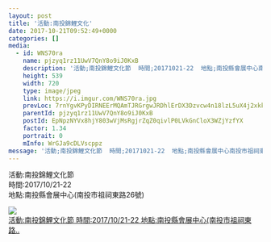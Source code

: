 ```yaml
---
layout: post
title: '活動:南投錦鯉文化' 
date: 2017-10-21T09:52:49+0000 
categories: [] 
media:
  - id: WNS70ra
    name: pjzyq1rz11UwV7QnY8o9iJ0KxB
    description: '活動;南投錦鯉文化節  時間;20171021-22  地點;南投縣會展中心南投市祖祠東路26號'   
    height: 539
    width: 720
    type: image/jpeg
    link: https://i.imgur.com/WNS70ra.jpg
    prevLoc: 7rnYgvKPyDIRNEErMQAmTJRGrgwJRDhlErDX3Dzvcw4n18lzL5uX4j2xkkY5hRG8PlpZvptZ89Y9yg52S40y0ywv6Nir0YW6OO6wfDAQGWL83WSg5OXGv7MqClkAvzP2nBsG2v8RVo0BivWwNKwl75SXYQ40O6EghLKmyL65QosVQQqwj7mzURlZQPP4wKhqQo6nrZrqUYQyO2jYKzHg2MK88XVDsqxn3YO4jgIrnzQP07zBIzRQG5MKEgUjZok8405rTA1
    parentId: pjzyq1rz11UwV7QnY8o9iJ0KxB
    postId: EpNpzNYVx8hjY803wVjMsRgjrZqZ0qivlP0LVkGnCloX3WZjYzfYX
    factor: 1.34
    portrait: 0
    mInfo: WrGJa9cDLVscppz
message: '活動;南投錦鯉文化節  時間;20171021-22  地點;南投縣會展中心南投市祖祠東路26號'  
---
```


活動:南投錦鯉文化節  
時間:2017/10/21-22  
地點:南投縣會展中心(南投市祖祠東路26號)


[//]: #media:  
<a href="https://i.imgur.com/WNS70ra.jpg"><img class="postImage" src="https://i.imgur.com/WNS70rah.jpg" />  
活動:南投錦鯉文化節
時間:2017/10/21-22
地點:南投縣會展中心(南投市祖祠東路..  
 </a>   
